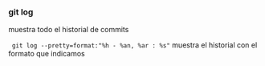 ### git log
muestra todo el historial de commits

` git log --pretty=format:"%h - %an, %ar : %s"`
muestra el historial con el formato que indicamos